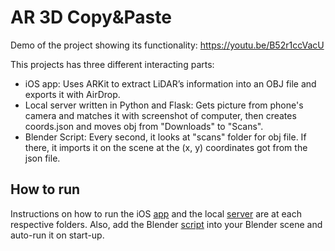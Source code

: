 # AR 3D Copy&Paste

Demo of the project showing its functionality: https://youtu.be/B52r1ccVacU	

This projects has three different interacting parts:
* iOS app: Uses ARKit to extract LiDAR’s information into an OBJ file and exports it with AirDrop.
* Local server written in Python and Flask: Gets picture from phone's camera and matches it with screenshot of computer, then creates coords.json and moves obj from "Downloads" to "Scans".
* Blender Script: Every second, it looks at "scans" folder for obj file. If there, it imports it on the scene at the (x, y) coordinates got from the json file. 

## How to run

Instructions on how to run the iOS [app][1] and the local [server][2] are at each respective folders. 
Also, add the Blender [script][3] into your Blender scene and auto-run it on start-up.


[1]:app
[2]:server
[3]:scripts/importObject.py
